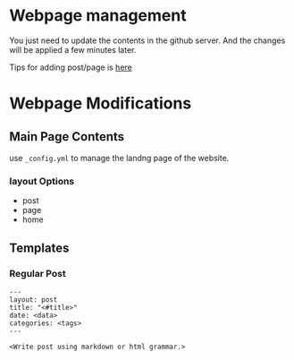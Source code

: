 # Webpage management

You just need to update the contents in the github server. And the changes will be applied a few minutes later.

Tips for adding post/page is [here](https://docs.github.com/en/pages/setting-up-a-github-pages-site-with-jekyll/adding-content-to-your-github-pages-site-using-jekyll)









# Webpage Modifications

## Main Page Contents

use `_config.yml` to manage the landng page of the website.







### layout Options

- post
- page
- home



## Templates 

### Regular Post

```
---
layout: post
title: "<#title>"
date: <data>
categories: <tags>
---

<Write post using markdown or html grammar.>
```



